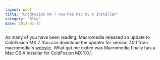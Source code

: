 ```yaml
---
layout: post
title: "ColdFusion MX 7 now has Mac OS X installer"
category: "Blog"
date: 2011-01-17
---
```



As many of you have been reading, Macromedia released an update to ColdFusion MX 7\. You can download the updater for version 7.0.1 from macromedia's [website](http://www.macromedia.com/support/coldfusion/downloads_updates.html#mx7). What got me exited was Macromedia finally has a Mac OS X installer for ColdFusion MX 7.0.1\.